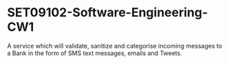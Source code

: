 # SET09102-Software-Engineering-CW1
A service which will validate, sanitize and categorise incoming messages to a Bank in the form of SMS text messages, emails and Tweets.
